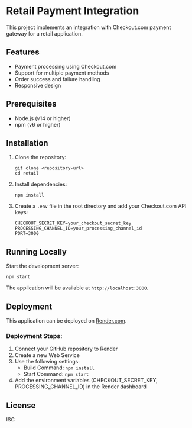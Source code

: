 # Retail Payment Integration

This project implements an integration with Checkout.com payment gateway for a retail application.

## Features

- Payment processing using Checkout.com
- Support for multiple payment methods
- Order success and failure handling
- Responsive design

## Prerequisites

- Node.js (v14 or higher)
- npm (v6 or higher)

## Installation

1. Clone the repository:
   ```
   git clone <repository-url>
   cd retail
   ```

2. Install dependencies:
   ```
   npm install
   ```

3. Create a `.env` file in the root directory and add your Checkout.com API keys:
   ```
   CHECKOUT_SECRET_KEY=your_checkout_secret_key
   PROCESSING_CHANNEL_ID=your_processing_channel_id
   PORT=3000
   ```

## Running Locally

Start the development server:
```
npm start
```

The application will be available at `http://localhost:3000`.

## Deployment

This application can be deployed on [Render.com](https://render.com). 

### Deployment Steps:

1. Connect your GitHub repository to Render
2. Create a new Web Service
3. Use the following settings:
   - Build Command: `npm install`
   - Start Command: `npm start`
4. Add the environment variables (CHECKOUT_SECRET_KEY, PROCESSING_CHANNEL_ID) in the Render dashboard

## License

ISC 